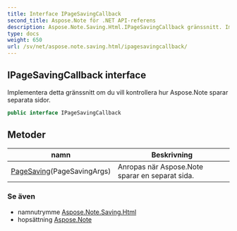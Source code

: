 ```yaml
---
title: Interface IPageSavingCallback
second_title: Aspose.Note för .NET API-referens
description: Aspose.Note.Saving.Html.IPageSavingCallback gränssnitt. Implementera detta gränssnitt om du vill kontrollera hur Aspose.Note sparar separata sidor.
type: docs
weight: 650
url: /sv/net/aspose.note.saving.html/ipagesavingcallback/
---
```

## IPageSavingCallback interface

Implementera detta gränssnitt om du vill kontrollera hur Aspose.Note sparar separata sidor.

```csharp
public interface IPageSavingCallback
```

## Metoder

| namn | Beskrivning |
| --- | --- |
| [PageSaving](../../aspose.note.saving.html/ipagesavingcallback/pagesaving/)(PageSavingArgs) | Anropas när Aspose.Note sparar en separat sida. |

### Se även

* namnutrymme [Aspose.Note.Saving.Html](../../aspose.note.saving.html/)
* hopsättning [Aspose.Note](../../)


